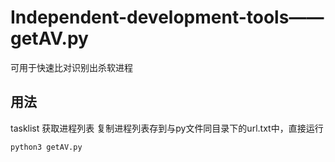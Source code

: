 # Independent-development-tools——getAV.py
可用于快速比对识别出杀软进程

## 用法 ##
tasklist  获取进程列表
复制进程列表存到与py文件同目录下的url.txt中，直接运行

    python3 getAV.py